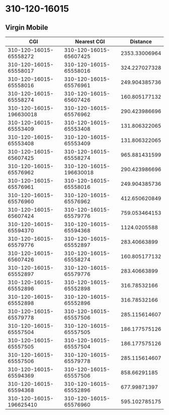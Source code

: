 # 310-120-16015
## Virgin Mobile


| CGI | Nearest CGI | Distance |
|-----|-------------|----------|
| 310-120-16015-65558272 | 310-120-16015-65607425 | 2353.33006964 |
| 310-120-16015-65558017 | 310-120-16015-65558016 | 324.227027328 |
| 310-120-16015-65558016 | 310-120-16015-65576961 | 249.904385736 |
| 310-120-16015-65558274 | 310-120-16015-65607426 | 160.805177132 |
| 310-120-16015-196630018 | 310-120-16015-65576962 | 290.423986696 |
| 310-120-16015-65553409 | 310-120-16015-65553408 | 131.806322065 |
| 310-120-16015-65553408 | 310-120-16015-65553409 | 131.806322065 |
| 310-120-16015-65607425 | 310-120-16015-65558274 | 965.881431599 |
| 310-120-16015-65576962 | 310-120-16015-196630018 | 290.423986696 |
| 310-120-16015-65576961 | 310-120-16015-65558016 | 249.904385736 |
| 310-120-16015-65576960 | 310-120-16015-65576962 | 412.650620849 |
| 310-120-16015-65607424 | 310-120-16015-65579776 | 759.053464153 |
| 310-120-16015-65594370 | 310-120-16015-65594368 | 1124.0205588 |
| 310-120-16015-65579776 | 310-120-16015-65552897 | 283.40663899 |
| 310-120-16015-65607426 | 310-120-16015-65558274 | 160.805177132 |
| 310-120-16015-65552897 | 310-120-16015-65579776 | 283.40663899 |
| 310-120-16015-65552896 | 310-120-16015-65552898 | 316.78532166 |
| 310-120-16015-65552898 | 310-120-16015-65552896 | 316.78532166 |
| 310-120-16015-65579778 | 310-120-16015-65557506 | 285.115614607 |
| 310-120-16015-65557504 | 310-120-16015-65557505 | 186.177575126 |
| 310-120-16015-65557505 | 310-120-16015-65557504 | 186.177575126 |
| 310-120-16015-65557506 | 310-120-16015-65579778 | 285.115614607 |
| 310-120-16015-65594369 | 310-120-16015-65557506 | 858.66291185 |
| 310-120-16015-65594368 | 310-120-16015-65552896 | 677.99871397 |
| 310-120-16015-196625410 | 310-120-16015-65576960 | 595.102785175 |
